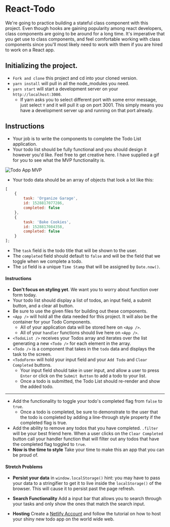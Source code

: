 # React-Todo

We're going to practice building a stateful class component with this project. Even though hooks are gaining popularity among react developers, class components are going to be around for a long time. It's imperative that you get use to class components, and feel comfortable working with class components since you'll most likely need to work with them if you are hired to work on a React app.

## Initializing the project.

-   `Fork and clone` this project and cd into your cloned version.
-   `yarn install` will pull in all the node_modules you need.
-   `yarn start` will start a development server on your `http://localhost:3000`.
    -   If yarn asks you to select different port with some error message, just select `Y` and it will pull it up on port 3001. This simply means you have a development server up and running on that port already.

## Instructions

-   Your job is to write the components to complete the Todo List application.
-   Your todo list should be fully functional and you should design it however you'd like. Feel free to get creative here. I have supplied a gif for you to see what the MVP functionality is.

![Todo App MVP](todo.gif)

-   Your todo data should be an array of objects that look a lot like this:

```js
[
    {
        task: 'Organize Garage',
        id: 1528817077286,
        completed: false
    },
    {
        task: 'Bake Cookies',
        id: 1528817084358,
        completed: false
    }
];
```

-   The `task` field is the todo title that will be shown to the user.
-   The `completed` field should default to `false` and will be the field that we toggle when we complete a todo.
-   The `id` field is a unique `Time Stamp` that will be assigned by `Date.now()`.

#### Instructions

-   **Don't focus on styling yet**. We want you to worry about function over form today.
-   Your todo list should display a list of todos, an input field, a submit button, and a clear all button.
-   Be sure to use the given files for building out these components.
-   `<App />` will hold all the data needed for this project. It will also be the container for your Todo Components.
    -   All of your application data will be stored here on `<App />`.
    -   All of your `handler` functions should live here on `<App />`.
-   `<TodoList />` receives your Todos array and iterates over the list generating a new `<Todo />` for each element in the array.
-   `<Todo />` is a component that takes in the `todo` data and displays the task to the screen.
-   `<TodoForm>` will hold your input field and your `Add Todo` and `Clear Completed` buttons.
    -   Your input field should take in user input, and allow a user to press `Enter` or click on the `Submit Button` to add a todo to your list.
    -   Once a todo is submitted, the Todo List should re-render and show the added todo.

---

-   Add the functionality to toggle your todo's completed flag from `false` to `true`.
    -   Once a todo is completed, be sure to demonstrate to the user that the todo is completed by adding a line-through style property if the completed flag is true.
-   Add the ability to remove any todos that you have completed. `.filter` will be your best friend here. When a user clicks on the `Clear Completed` button call your handler function that will filter out any todos that have the completed flag toggled to `true`.
-   **Now is the time to style** Take your time to make this an app that you can be proud of.

#### Stretch Problems

-   **Persist your data** in `window.localStorage()` hint: you may have to pass your data to a stringifier to get it to live inside the `localStorage()` of the browser. This will cause it to persist past the page refresh.

-   **Search Functionality** Add a input bar that allows you to search through your tasks and only show the ones that match the search input.

-   **Hosting** Create a [Netlify Account](https://www.netlify.com/) and follow the tutorial on how to host your shiny new todo app on the world wide web.
